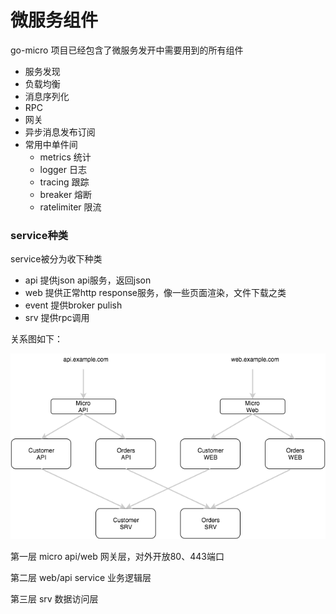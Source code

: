 # 微服务组件

go-micro 项目已经包含了微服务发开中需要用到的所有组件

* 服务发现
* 负载均衡
* 消息序列化
* RPC
* 网关
* 异步消息发布订阅
* 常用中单件间
  * metrics 统计
  * logger  日志
  * tracing 跟踪
  * breaker 熔断
  * ratelimiter 限流

### service种类

service被分为收下种类
 - api 提供json api服务，返回json
 - web 提供正常http response服务，像一些页面渲染，文件下载之类
 - event  提供broker pulish
 - srv 提供rpc调用



关系图如下：

![](/assets/service_types.png)



第一层 micro api/web 网关层，对外开放80、443端口

第二层 web/api service 业务逻辑层

第三层 srv 数据访问层
